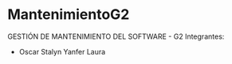 # MantenimientoG2
GESTIÓN DE MANTENIMIENTO DEL SOFTWARE - G2
Integrantes:
- Oscar Stalyn Yanfer Laura

